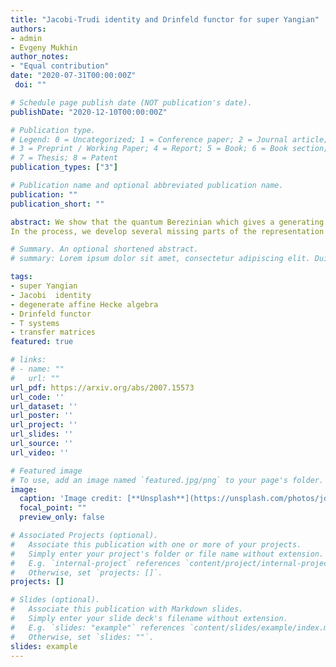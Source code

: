 ```yaml
---
title: "Jacobi-Trudi identity and Drinfeld functor for super Yangian"
authors:
- admin
- Evgeny Mukhin
author_notes:
- "Equal contribution"
date: "2020-07-31T00:00:00Z"
 doi: ""

# Schedule page publish date (NOT publication's date).
publishDate: "2020-12-10T00:00:00Z"

# Publication type.
# Legend: 0 = Uncategorized; 1 = Conference paper; 2 = Journal article;
# 3 = Preprint / Working Paper; 4 = Report; 5 = Book; 6 = Book section;
# 7 = Thesis; 8 = Patent
publication_types: ["3"]

# Publication name and optional abbreviated publication name.
publication: ""
publication_short: ""

abstract: We show that the quantum Berezinian which gives a generating function of the integrals of motions of XXX spin chains associated to super Yangian can be written as a ratio of two difference operators of orders m and n whose coefficients are ratios of transfer matrices corresponding to explicit skew Young diagrams.
In the process, we develop several missing parts of the representation theory of super Yangian such as q\-character theory, Jacobi\-Trudi identity, Drinfeld functor, extended T\-systems, Harish\-Chandra map.

# Summary. An optional shortened abstract.
# summary: Lorem ipsum dolor sit amet, consectetur adipiscing elit. Duis posuere tellus ac convallis placerat. Proin tincidunt magna sed ex sollicitudin condimentum.

tags: 
- super Yangian
- Jacobi  identity
- degenerate affine Hecke algebra
- Drinfeld functor
- T systems
- transfer matrices
featured: true

# links:
# - name: ""
#   url: ""
url_pdf: https://arxiv.org/abs/2007.15573
url_code: ''
url_dataset: ''
url_poster: ''
url_project: ''
url_slides: ''
url_source: ''
url_video: ''

# Featured image
# To use, add an image named `featured.jpg/png` to your page's folder. 
image:
  caption: 'Image credit: [**Unsplash**](https://unsplash.com/photos/jdD8gXaTZsc)'
  focal_point: ""
  preview_only: false

# Associated Projects (optional).
#   Associate this publication with one or more of your projects.
#   Simply enter your project's folder or file name without extension.
#   E.g. `internal-project` references `content/project/internal-project/index.md`.
#   Otherwise, set `projects: []`.
projects: []

# Slides (optional).
#   Associate this publication with Markdown slides.
#   Simply enter your slide deck's filename without extension.
#   E.g. `slides: "example"` references `content/slides/example/index.md`.
#   Otherwise, set `slides: ""`.
slides: example
---
```

